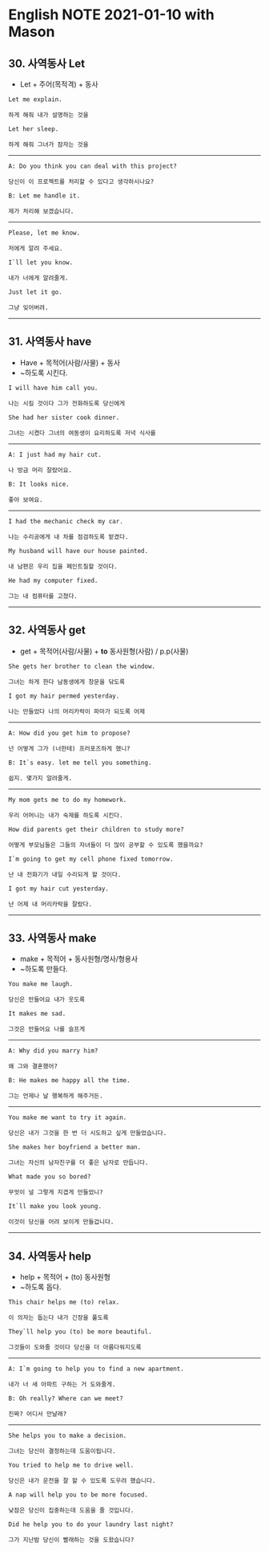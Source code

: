 
# English NOTE 2021-01-10 with Mason

## 30. 사역동사 Let
- Let + 주어(목적격) + 동사
```
Let me explain.

하게 해줘 내가 설명하는 것을
```
```
Let her sleep.

하게 해줘 그녀가 잠자는 것을
```
---
```
A: Do you think you can deal with this project?

당신이 이 프로젝트를 처리할 수 있다고 생각하시나요?

B: Let me handle it.

제가 처리해 보겠습니다.
```
---
```
Please, let me know.

저에게 알려 주세요.
```
```
I`ll let you know.

내가 너에게 알려줄게.
```
```
Just let it go.

그냥 잊어버려.
```
---
## 31. 사역동사 have
- Have + 목적어(사람/사물) + 동사
- ~하도록 시킨다.
```
I will have him call you.

나는 시킬 것이다 그가 전화하도록 당신에게
```
```
She had her sister cook dinner.

그녀는 시켰다 그녀의 여동생이 요리하도록 저녁 식사를
```
---
```
A: I just had my hair cut.

나 방금 머리 잘랐어요.

B: It looks nice.

좋아 보여요.
```
---
```
I had the mechanic check my car.

나는 수리공에게 내 차를 점검하도록 맡겼다.
```
```
My husband will have our house painted.

내 남편은 우리 집을 페인트칠할 것이다.
```
```
He had my computer fixed.

그는 내 컴퓨터를 고쳤다.
```
---
## 32. 사역동사 get
- get + 목적어(사람/사물) + **to** 동사원형(사람) / p.p(사물)
```
She gets her brother to clean the window.

그녀는 하게 한다 남동생에게 창문을 닦도록
```
```
I got my hair permed yesterday.

나는 만들었다 나의 머리카락이 파마가 되도록 어제
```
---
```
A: How did you get him to propose?

넌 어떻게 그가 (너한테) 프러포즈하게 했니?

B: It`s easy. let me tell you something.

쉽지. 몇가지 알려줄게.
```
---
```
My mom gets me to do my homework.

우리 어머니는 내가 숙제를 하도록 시킨다.
```
```
How did parents get their children to study more?

어떻게 부모님들은 그들의 자녀들이 더 많이 공부할 수 있도록 했을까요?
```
```
I`m going to get my cell phone fixed tomorrow.

난 내 전화기가 내일 수리되게 할 것이다.
```
```
I got my hair cut yesterday.

난 어제 내 머리카락을 잘랐다.
```
---
## 33. 사역동사 make
- make + 목적어 + 동사원형/명사/형용사
- ~하도록 만들다.
```
You make me laugh.

당신은 만들어요 내가 웃도록
```
```
It makes me sad.

그것은 만들어요 나를 슬프게
```
---
```
A: Why did you marry him?

왜 그와 결혼했어?

B: He makes me happy all the time.

그는 언제나 날 행복하게 해주거든.
```
---
```
You make me want to try it again.

당신은 내가 그것을 한 번 더 시도하고 싶게 만들었습니다.
```
```
She makes her boyfriend a better man.

그녀는 자신의 남자친구를 더 좋은 남자로 만듭니다.
```
```
What made you so bored?

무엇이 널 그렇게 지겹게 만들었니?
```
```
It`ll make you look young.

이것이 당신을 어려 보이게 만들겁니다.
```
---
## 34. 사역동사 help
- help + 목적어 + (to) 동사원형
- ~하도록 돕다.
```
This chair helps me (to) relax.

이 의자는 돕는다 내가 긴장을 풀도록
```
```
They`ll help you (to) be more beautiful.

그것들이 도와줄 것이다 당신을 더 아름다워지도록
```
---
```
A: I`m going to help you to find a new apartment.

내가 너 새 아파트 구하는 거 도와줄게.

B: Oh really? Where can we meet?

진짜? 어디서 만날래?
```
---
```
She helps you to make a decision.

그녀는 당신이 결정하는데 도움이됩니다.
```
```
You tried to help me to drive well.

당신은 내가 운전을 잘 할 수 있도록 도우려 했습니다.
```
```
A nap will help you to be more focused.

낮잠은 당신이 집중하는데 도움을 줄 것입니다.
```
```
Did he help you to do your laundry last night?

그가 지난밤 당신이 빨래하는 것을 도왔습니다?
```